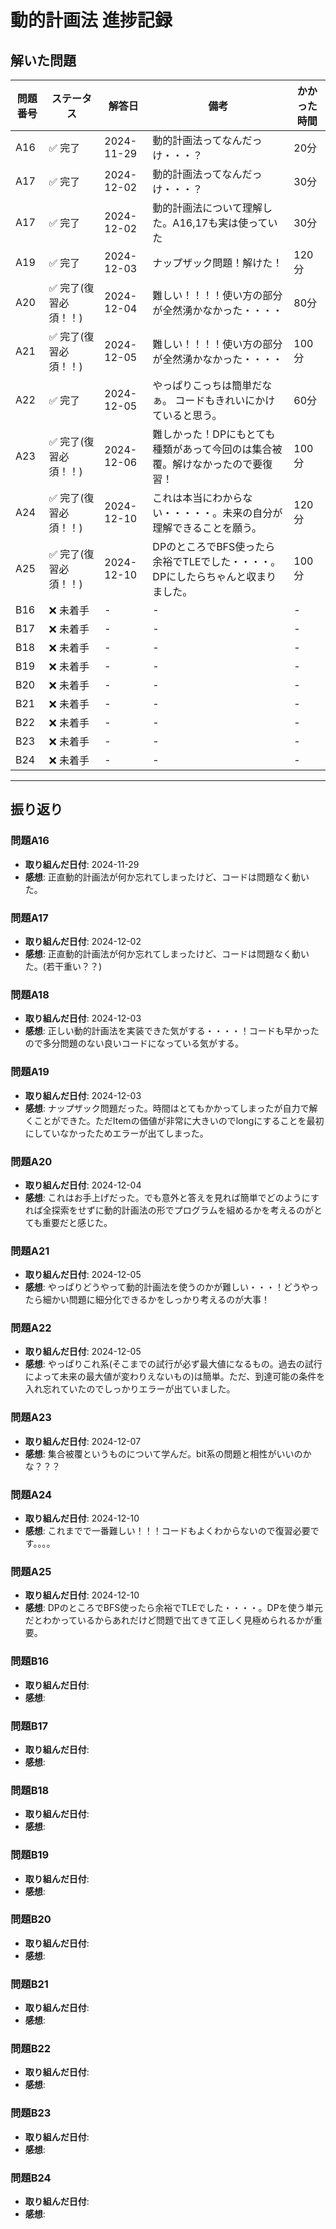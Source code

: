 # 動的計画法 進捗記録

## 解いた問題
| 問題番号 | ステータス | 解答日      | 備考                                    | かかった時間 |
|----------|-----------|-------------|-----------------------------------------|--------------|
| A16      | ✅ 完了    | 2024-11-29  | 動的計画法ってなんだっけ・・・？                  | 20分         |
| A17      | ✅ 完了    | 2024-12-02  | 動的計画法ってなんだっけ・・・？                  | 30分         |
| A17      | ✅ 完了    | 2024-12-02  | 動的計画法について理解した。A16,17も実は使っていた                  | 30分         |
| A19      | ✅ 完了    | 2024-12-03  | ナップザック問題！解けた！                  | 120分         |
| A20      | ✅ 完了(復習必須！！)    | 2024-12-04  | 難しい！！！！使い方の部分が全然湧かなかった・・・・                  | 80分         |
| A21      | ✅ 完了(復習必須！！)    | 2024-12-05  | 難しい！！！！使い方の部分が全然湧かなかった・・・・                  | 100分         |
| A22      | ✅ 完了    | 2024-12-05  |やっぱりこっちは簡単だなぁ。 コードもきれいにかけていると思う。         | 60分         |
| A23      | ✅ 完了(復習必須！！)    | 2024-12-06  |難しかった！DPにもとても種類があって今回のは集合被覆。解けなかったので要復習！         | 100分         |
| A24      | ✅ 完了(復習必須！！)    | 2024-12-10  |これは本当にわからない・・・・・。未来の自分が理解できることを願う。         | 120分         |
| A25      | ✅ 完了(復習必須！！)    | 2024-12-10  |DPのところでBFS使ったら余裕でTLEでした・・・・。DPにしたらちゃんと収まりました。         | 100分         |
| B16      | ❌ 未着手  | -           | -                                       | -            |
| B17      | ❌ 未着手  | -           | -                                       | -            |
| B18      | ❌ 未着手  | -           | -                                       | -            |
| B19      | ❌ 未着手  | -           | -                                       | -            |
| B20      | ❌ 未着手  | -           | -                                       | -            |
| B21      | ❌ 未着手  | -           | -                                       | -            |
| B22      | ❌ 未着手  | -           | -                                       | -            |
| B23      | ❌ 未着手  | -           | -                                       | -            |
| B24      | ❌ 未着手  | -           | -                                       | -            |

---

## 振り返り

### 問題A16
- **取り組んだ日付**: 2024-11-29
- **感想**: 正直動的計画法が何か忘れてしまったけど、コードは問題なく動いた。

### 問題A17
- **取り組んだ日付**: 2024-12-02
- **感想**: 正直動的計画法が何か忘れてしまったけど、コードは問題なく動いた。(若干重い？？)

### 問題A18
- **取り組んだ日付**: 2024-12-03
- **感想**: 正しい動的計画法を実装できた気がする・・・・！コードも早かったので多分問題のない良いコードになっている気がする。

### 問題A19
- **取り組んだ日付**: 2024-12-03
- **感想**: ナップザック問題だった。時間はとてもかかってしまったが自力で解くことができた。ただItemの価値が非常に大きいのでlongにすることを最初にしていなかったためエラーが出てしまった。

### 問題A20
- **取り組んだ日付**: 2024-12-04
- **感想**: これはお手上げだった。でも意外と答えを見れば簡単でどのようにすれば全探索をせずに動的計画法の形でプログラムを組めるかを考えるのがとても重要だと感じた。

### 問題A21
- **取り組んだ日付**: 2024-12-05
- **感想**: やっぱりどうやって動的計画法を使うのかが難しい・・・！どうやったら細かい問題に細分化できるかをしっかり考えるのが大事！

### 問題A22
- **取り組んだ日付**: 2024-12-05
- **感想**: やっぱりこれ系(そこまでの試行が必ず最大値になるもの。過去の試行によって未来の最大値が変わりえないもの)は簡単。ただ、到達可能の条件を入れ忘れていたのでしっかりエラーが出ていました。

### 問題A23
- **取り組んだ日付**: 2024-12-07
- **感想**: 集合被覆というものについて学んだ。bit系の問題と相性がいいのかな？？？

### 問題A24
- **取り組んだ日付**: 2024-12-10
- **感想**: これまでで一番難しい！！！コードもよくわからないので復習必要です。。。。

### 問題A25
- **取り組んだ日付**: 2024-12-10
- **感想**: DPのところでBFS使ったら余裕でTLEでした・・・・。DPを使う単元だとわかっているからあれだけど問題で出てきて正しく見極められるかが重要。

### 問題B16
- **取り組んだ日付**: 
- **感想**: 

### 問題B17
- **取り組んだ日付**: 
- **感想**: 

### 問題B18
- **取り組んだ日付**: 
- **感想**: 

### 問題B19
- **取り組んだ日付**: 
- **感想**: 

### 問題B20
- **取り組んだ日付**: 
- **感想**: 

### 問題B21
- **取り組んだ日付**: 
- **感想**: 

### 問題B22
- **取り組んだ日付**: 
- **感想**: 

### 問題B23
- **取り組んだ日付**: 
- **感想**: 

### 問題B24
- **取り組んだ日付**: 
- **感想**: 
